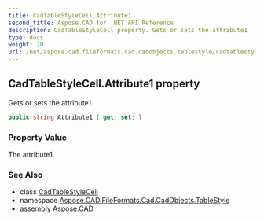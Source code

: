 ```yaml
---
title: CadTableStyleCell.Attribute1
second_title: Aspose.CAD for .NET API Reference
description: CadTableStyleCell property. Gets or sets the attribute1
type: docs
weight: 20
url: /net/aspose.cad.fileformats.cad.cadobjects.tablestyle/cadtablestylecell/attribute1/
---
```

## CadTableStyleCell.Attribute1 property

Gets or sets the attribute1.

```csharp
public string Attribute1 { get; set; }
```

### Property Value

The attribute1.

### See Also

* class [CadTableStyleCell](../)
* namespace [Aspose.CAD.FileFormats.Cad.CadObjects.TableStyle](../../../aspose.cad.fileformats.cad.cadobjects.tablestyle/)
* assembly [Aspose.CAD](../../../)


